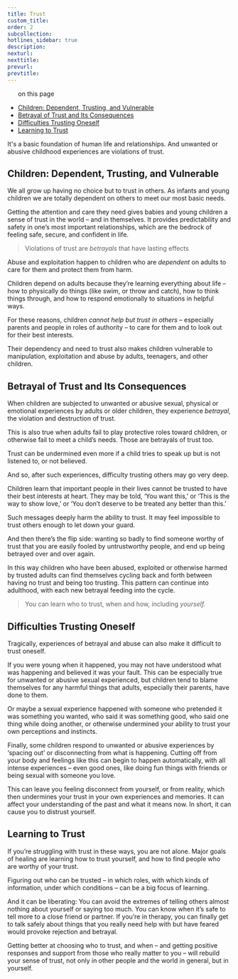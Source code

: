 ```yaml
---
title: Trust
custom_title:
order: 2
subcollection:
hotlines_sidebar: true
description:
nexturl:
nexttitle:
prevurl:
prevtitle:
---
```



<ul class="onpage"><p class="onpage__header">on this page</p>
  <li><a href="#children-dependent-trusting-and-vulnerable">Children: Dependent, Trusting, and Vulnerable</a></li>
  <li><a href="#betrayal-of-trust-and-its-consequences">Betrayal of Trust and Its Consequences</a></li>
  <li><a href="#difficulties-trusting-oneself">Difficulties Trusting Oneself</a></li>
  <li><a href="#learning-to-trust">Learning to Trust</a></li>
</ul>

It's a basic foundation of human life and relationships. And unwanted or abusive childhood experiences are violations of trust.

## Children: Dependent, Trusting, and Vulnerable

We all grow up having no choice but to trust in others. As infants and young children we are totally dependent on others to meet our most basic needs.

Getting the attention and care they need gives babies and young children a sense of trust in the world – and in themselves. It provides predictability and safety in one’s most important relationships, which are the bedrock of feeling safe, secure, and confident in life.

> Violations of trust are _betrayals_ that have lasting effects

Abuse and exploitation happen to children who are _dependent_ on adults to care for them and protect them from harm.

Children depend on adults because they’re learning everything about life – how to physically do things (like swim, or throw and catch), how to think things through, and how to respond emotionally to situations in helpful ways.

For these reasons, children _cannot help but trust in others_ – especially parents and people in roles of authority – to care for them and to look out for their best interests.

Their dependency and need to trust also makes children vulnerable to manipulation, exploitation and abuse by adults, teenagers, and other children.

## Betrayal of Trust and Its Consequences

When children are subjected to unwanted or abusive sexual, physical or emotional experiences by adults or older children, they experience _betrayal_, the violation and destruction of trust.

This is also true when adults fail to play protective roles toward children, or otherwise fail to meet a child’s needs. Those are betrayals of trust too.

Trust can be undermined even more if a child tries to speak up but is not listened to, or not believed.

And so, after such experiences, difficulty trusting others may go very deep.

Children learn that important people in their lives cannot be trusted to have their best interests at heart. They may be told, ‘You want this,’ or ‘This is the way to show love,’ or ‘You don’t deserve to be treated any better than this.’

Such messages deeply harm the ability to trust. It may feel impossible to trust others enough to let down your guard.

And then there’s the flip side: wanting so badly to find someone worthy of trust that you are easily fooled by untrustworthy people, and end up being betrayed over and over again.

In this way children who have been abused, exploited or otherwise harmed by trusted adults can find themselves cycling back and forth between having no trust and being too trusting. This pattern can continue into adulthood, with each new betrayal feeding into the cycle.

> You can learn who to trust, when and how, including _yourself._

## Difficulties Trusting Oneself

Tragically, experiences of betrayal and abuse can also make it difficult to trust oneself.

If you were young when it happened, you may not have understood what was happening and believed it was your fault. This can be especially true for unwanted or abusive sexual experienced, but children tend to blame themselves for any harmful things that adults, especially their parents, have done to them.

Or maybe a sexual experience happened with someone who pretended it was something you wanted, who said it was something good, who said one thing while doing another, or otherwise undermined your ability to trust your own perceptions and instincts.

Finally, some children respond to unwanted or abusive experiences by ‘spacing out’ or disconnecting from what is happening. Cutting off from your body and feelings like this can begin to happen automatically, with all intense experiences – even good ones, like doing fun things with friends or being sexual with someone you love.

This can leave you feeling disconnect from yourself, or from reality, which then undermines your trust in your own experiences and memories. It can affect your understanding of the past and what it means now. In short, it can cause you to distrust yourself.

## Learning to Trust

If you’re struggling with trust in these ways, you are not alone. Major goals of healing are learning how to trust yourself, and how to find people who are worthy of your trust.

Figuring out who can be trusted – in which roles, with which kinds of information, under which conditions – can be a big focus of learning.

And it can be liberating: You can avoid the extremes of telling others almost nothing about yourself or saying too much. You can know when it’s safe to tell more to a close friend or partner. If you’re in therapy, you can finally get to talk safely about things that you really need help with but have feared would provoke rejection and betrayal.

Getting better at choosing who to trust, and when – and getting positive responses and support from those who really matter to you – will rebuild your sense of trust, not only in other people and the world in general, but in yourself.